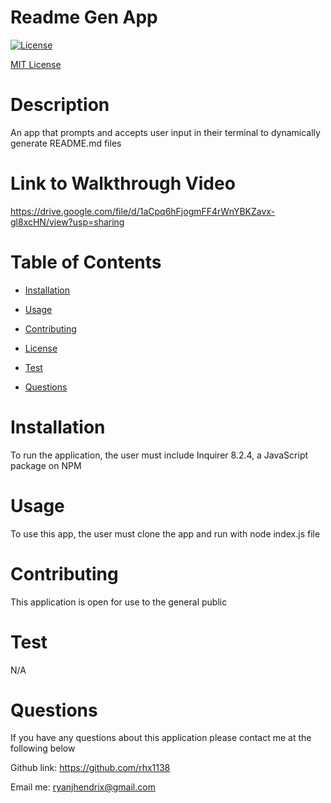 # Readme Gen App
 
  [![License](https://img.shields.io/badge/License-MIT-yellow.svg)](https://opensource.org/licenses/MIT)

  [MIT License](LICENSE.md)
 
  # Description
 
  An app that prompts and accepts user input in their terminal to dynamically generate README.md files 
 
  # Link to Walkthrough Video

  https://drive.google.com/file/d/1aCpq6hFjogmFF4rWnYBKZavx-gl8xcHN/view?usp=sharing

  # Table of Contents

  * [Installation](#installation)

  * [Usage](#usage)

  * [Contributing](#contributing)

  * [License](#license)

  * [Test](#test)

  * [Questions](#questions)



  # Installation

  To run the application, the user must include Inquirer 8.2.4, a JavaScript package on NPM
 
  # Usage

  To use this app, the user must clone the app and run with node index.js file
 
  # Contributing

  This application is open for use to the general public
 
  # Test

  N/A
 
  # Questions

  If you have any questions about this application please contact me at the following below

  
  Github link: https://github.com/rhx1138

  Email me: ryanjhendrix@gmail.com
  
